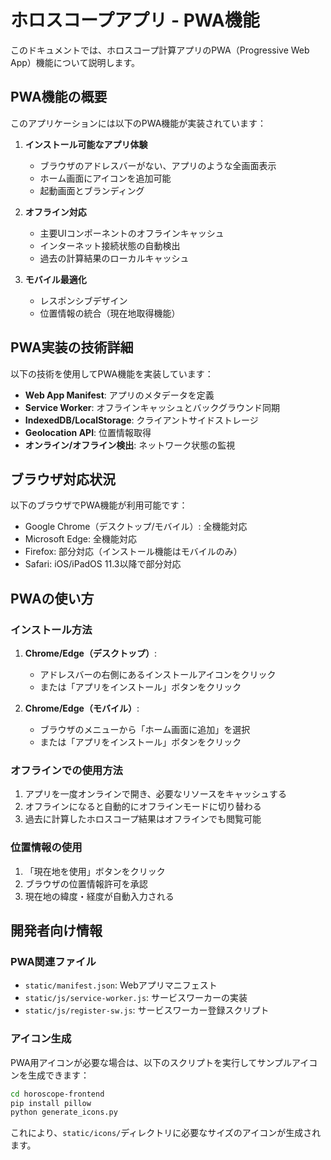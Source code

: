 # ホロスコープアプリ - PWA機能

このドキュメントでは、ホロスコープ計算アプリのPWA（Progressive Web App）機能について説明します。

## PWA機能の概要

このアプリケーションには以下のPWA機能が実装されています：

1. **インストール可能なアプリ体験**
   - ブラウザのアドレスバーがない、アプリのような全画面表示
   - ホーム画面にアイコンを追加可能
   - 起動画面とブランディング

2. **オフライン対応**
   - 主要UIコンポーネントのオフラインキャッシュ
   - インターネット接続状態の自動検出
   - 過去の計算結果のローカルキャッシュ

3. **モバイル最適化**
   - レスポンシブデザイン
   - 位置情報の統合（現在地取得機能）

## PWA実装の技術詳細

以下の技術を使用してPWA機能を実装しています：

- **Web App Manifest**: アプリのメタデータを定義
- **Service Worker**: オフラインキャッシュとバックグラウンド同期
- **IndexedDB/LocalStorage**: クライアントサイドストレージ
- **Geolocation API**: 位置情報取得
- **オンライン/オフライン検出**: ネットワーク状態の監視

## ブラウザ対応状況

以下のブラウザでPWA機能が利用可能です：

- Google Chrome（デスクトップ/モバイル）: 全機能対応
- Microsoft Edge: 全機能対応
- Firefox: 部分対応（インストール機能はモバイルのみ）
- Safari: iOS/iPadOS 11.3以降で部分対応

## PWAの使い方

### インストール方法

1. **Chrome/Edge（デスクトップ）**:
   - アドレスバーの右側にあるインストールアイコンをクリック
   - または「アプリをインストール」ボタンをクリック

2. **Chrome/Edge（モバイル）**:
   - ブラウザのメニューから「ホーム画面に追加」を選択
   - または「アプリをインストール」ボタンをクリック

### オフラインでの使用方法

1. アプリを一度オンラインで開き、必要なリソースをキャッシュする
2. オフラインになると自動的にオフラインモードに切り替わる
3. 過去に計算したホロスコープ結果はオフラインでも閲覧可能

### 位置情報の使用

1. 「現在地を使用」ボタンをクリック
2. ブラウザの位置情報許可を承認
3. 現在地の緯度・経度が自動入力される

## 開発者向け情報

### PWA関連ファイル

- `static/manifest.json`: Webアプリマニフェスト
- `static/js/service-worker.js`: サービスワーカーの実装
- `static/js/register-sw.js`: サービスワーカー登録スクリプト

### アイコン生成

PWA用アイコンが必要な場合は、以下のスクリプトを実行してサンプルアイコンを生成できます：

```bash
cd horoscope-frontend
pip install pillow
python generate_icons.py
```

これにより、`static/icons/`ディレクトリに必要なサイズのアイコンが生成されます。 